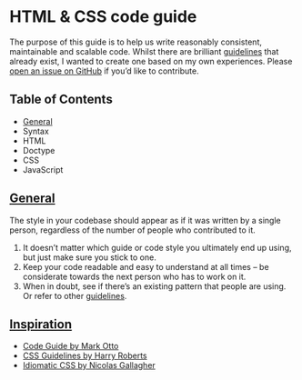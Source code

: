 # HTML & CSS code guide

The purpose of this guide is to help us write reasonably consistent, maintainable and scalable code. Whilst there are brilliant [guidelines](#inspiration) that already exist, I wanted to create one based on my own experiences. Please [open an issue on GitHub](https://github.com/michaelthorne/codeguide/issues/new) if you’d like to contribute.

## Table of Contents

- [General](#general)
 - Syntax
- HTML
 - Doctype
- CSS
- JavaScript

## [General](#general)

The style in your codebase should appear as if it was written by a single person, regardless of the number of people who contributed to it.

1. It doesn’t matter which guide or code style you ultimately end up using, but just make sure you stick to one.
2. Keep your code readable and easy to understand at all times – be considerate towards the next person who has to work on it.
3. When in doubt, see if there’s an existing pattern that people are using. Or refer to other [guidelines](#inspiration).

## [Inspiration](#inspiration)

- [Code Guide by Mark Otto](http://codeguide.co)
- [CSS Guidelines by Harry Roberts](https://github.com/csswizardry/CSS-Guidelines)
- [Idiomatic CSS by Nicolas Gallagher](https://github.com/necolas/idiomatic-css)
